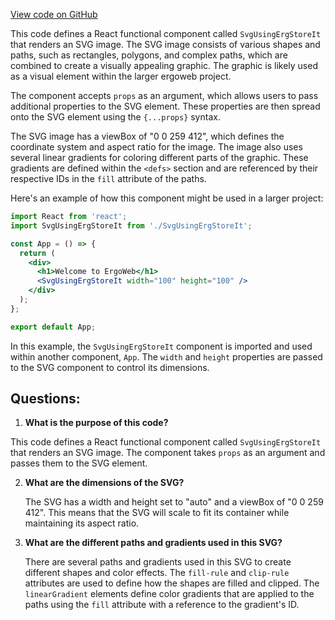 [View code on GitHub](https://github.com/ergoplatform/ergoweb/components/icons/UsingErgUseItLight.js)

This code defines a React functional component called `SvgUsingErgStoreIt` that renders an SVG image. The SVG image consists of various shapes and paths, such as rectangles, polygons, and complex paths, which are combined to create a visually appealing graphic. The graphic is likely used as a visual element within the larger ergoweb project.

The component accepts `props` as an argument, which allows users to pass additional properties to the SVG element. These properties are then spread onto the SVG element using the `{...props}` syntax.

The SVG image has a viewBox of "0 0 259 412", which defines the coordinate system and aspect ratio for the image. The image also uses several linear gradients for coloring different parts of the graphic. These gradients are defined within the `<defs>` section and are referenced by their respective IDs in the `fill` attribute of the paths.

Here's an example of how this component might be used in a larger project:

```jsx
import React from 'react';
import SvgUsingErgStoreIt from './SvgUsingErgStoreIt';

const App = () => {
  return (
    <div>
      <h1>Welcome to ErgoWeb</h1>
      <SvgUsingErgStoreIt width="100" height="100" />
    </div>
  );
};

export default App;
```

In this example, the `SvgUsingErgStoreIt` component is imported and used within another component, `App`. The `width` and `height` properties are passed to the SVG component to control its dimensions.
## Questions: 
 1. **What is the purpose of this code?**

   This code defines a React functional component called `SvgUsingErgStoreIt` that renders an SVG image. The component takes `props` as an argument and passes them to the SVG element.

2. **What are the dimensions of the SVG?**

   The SVG has a width and height set to "auto" and a viewBox of "0 0 259 412". This means that the SVG will scale to fit its container while maintaining its aspect ratio.

3. **What are the different paths and gradients used in this SVG?**

   There are several paths and gradients used in this SVG to create different shapes and color effects. The `fill-rule` and `clip-rule` attributes are used to define how the shapes are filled and clipped. The `linearGradient` elements define color gradients that are applied to the paths using the `fill` attribute with a reference to the gradient's ID.